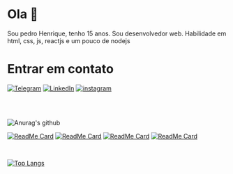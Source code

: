 # Ola 👏

Sou pedro Henrique, tenho 15 anos. Sou desenvolvedor web. Habilidade em html, css, js, reactjs e um pouco de nodejs

# Entrar em contato

[![Telegram](https://img.shields.io/badge/-TELEGRAM-2CA5E0?style=for-the-badge&logo=telegram&logoColor=white)](https://t.me/pedr0_henrique)
[![LinkedIn](https://img.shields.io/badge/-LINKEDIN-0077B5?style=for-the-badge&logo=linkedin&logoColor=white)](https://www.linkedin.com/in/pedro-henrique-dev
)
[![instagram](https://img.shields.io/badge/instagram-%23E4405F.svg?&style=for-the-badge&logo=instagram&logoColor=white)](https://www.instagram.com/pedro_henrique_dev/)

<br>
<br>

![Anurag's github](https://github-readme-stats.vercel.app/api?username=pedro-henrique1&_icons=true&theme=tokyonight&count_private=true&include_all_commits&show_icons=true&count_private=true&hide=contribs)

[![ReadMe Card](https://github-readme-stats.vercel.app/api/pin/?username=pedro-henrique1&repo=semanaNLW&theme=tokyonight)](https://github.com/pedro-henrique1/semanaNLW)
[![ReadMe Card](https://github-readme-stats.vercel.app/api/pin/?username=pedro-henrique1&repo=paginacao&theme=tokyonight)](https://github.com/pedro-henrique1/paginacao)
[![ReadMe Card](https://github-readme-stats.vercel.app/api/pin/?username=pedro-henrique1&repo=formulario&theme=tokyonight)](https://github.com/pedro-henrique1/formulario)
[![ReadMe Card](https://github-readme-stats.vercel.app/api/pin/?username=pedro-henrique1&repo=pokemon&theme=tokyonight)](https://github.com/pedro-henrique1/pokemon)

<br>

[![Top Langs](https://github-readme-stats.vercel.app/api/top-langs/?username=pedro-henrique1&theme=tokyonight)](https://github.com/pedro-henrique1github-readme-stats)
